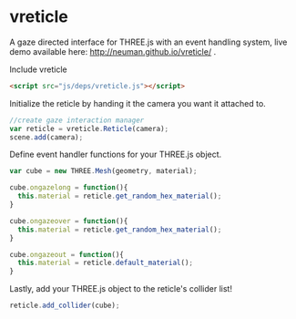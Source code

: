# vreticle
A gaze directed interface for THREE.js with an event handling system, live demo available here: http://neuman.github.io/vreticle/ . 

Include vreticle

```html
<script src="js/deps/vreticle.js"></script>
```
Initialize the reticle by handing it the camera you want it attached to.

```javascript
//create gaze interaction manager
var reticle = vreticle.Reticle(camera);
scene.add(camera);
```
Define event handler functions for your THREE.js object.

```javascript
var cube = new THREE.Mesh(geometry, material);

cube.ongazelong = function(){
  this.material = reticle.get_random_hex_material();
}

cube.ongazeover = function(){
  this.material = reticle.get_random_hex_material();
}

cube.ongazeout = function(){
  this.material = reticle.default_material();
}
```

Lastly, add your THREE.js object to the reticle's collider list!

```javascript
reticle.add_collider(cube);
```